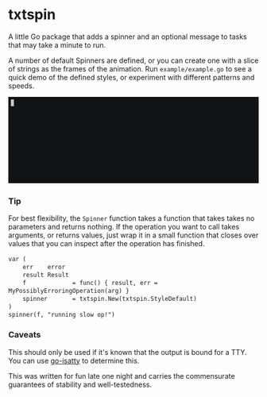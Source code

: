 # txtspin

A little Go package that adds a spinner and an optional message to
tasks that may take a minute to run.

A number of default Spinners are defined, or you can create one with a slice of
strings as the frames of the animation. Run `example/example.go` to see a quick
demo of the defined styles, or experiment with different patterns and speeds.

[![Asciicast demo: click to visit](demo.gif)](https://asciinema.org/a/EESP65f2tk9vlF1LQcxdhSDm3)


### Tip

For best flexibility, the `Spinner` function takes a function that takes takes
no parameters and returns nothing. If the operation you want to call takes
arguments, or returns values, just wrap it in a small function that closes over
values that you can inspect after the operation has finished.
```
var (
	err    error
	result Result
	f             = func() { result, err = MyPossiblyErroringOperation(arg) }
	spinner       = txtspin.New(txtspin.StyleDefault)
)
spinner(f, "running slow op!")

```


### Caveats

This should only be used if it's known that the output is bound for a TTY.
You can use [go-isatty](https://github.com/mattn/go-isatty) to determine
this.

This was written for fun late one night and carries the commensurate
guarantees of stability and well-testedness.
